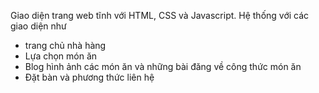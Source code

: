Giao diện trang web tĩnh với HTML, CSS và Javascript. 
Hệ thống với các giao diện như
+ trang chủ nhà hàng
+ Lựa chọn món ăn
+ Blog hình ảnh các món ăn và những bài đăng về công thức món ăn
+ Đặt bàn và phương thức liên hệ


